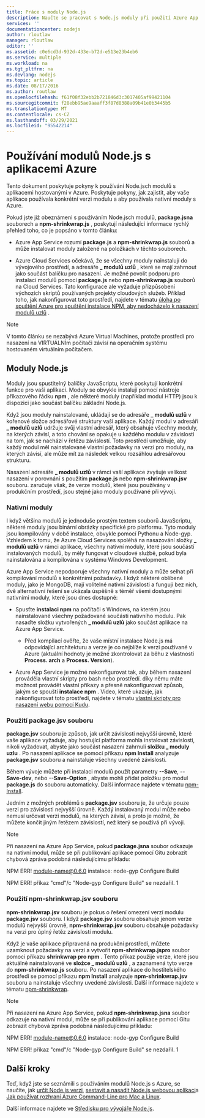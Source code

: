 ```yaml
---
title: Práce s moduly Node.js
description: Naučte se pracovat s Node.js moduly při použití Azure App Service nebo Cloud Services.
services: ''
documentationcenter: nodejs
author: rloutlaw
manager: rloutlaw
editor: ''
ms.assetid: c0e6cd3d-932d-433e-b72d-e513e23b4eb6
ms.service: multiple
ms.workload: na
ms.tgt_pltfrm: na
ms.devlang: nodejs
ms.topic: article
ms.date: 08/17/2016
ms.author: routlaw
ms.openlocfilehash: f61f08f32ebb2b721846d3c3017405af99421104
ms.sourcegitcommit: f28ebb95ae9aaaff3f87d8388a09b41e0b3445b5
ms.translationtype: MT
ms.contentlocale: cs-CZ
ms.lasthandoff: 03/29/2021
ms.locfileid: "95542214"
---
```

# <a name="using-nodejs-modules-with-azure-applications"></a>Používání modulů Node.js s aplikacemi Azure
Tento dokument poskytuje pokyny k používání Node.jsch modulů s aplikacemi hostovanými v Azure. Poskytuje pokyny, jak zajistit, aby vaše aplikace používala konkrétní verzi modulu a aby používala nativní moduly s Azure.

Pokud jste již obeznámeni s používáním Node.jsch modulů, **package.jsna** souborech a **npm-shrinkwrap.js** , poskytují následující informace rychlý přehled toho, co je popsáno v tomto článku:

* Azure App Service rozumí **package.js** a **npm-shrinkwrap.js** souborů a může instalovat moduly založené na položkách v těchto souborech.

* Azure Cloud Services očekává, že se všechny moduly nainstalují do vývojového prostředí, a adresáře **\_ modulů uzlů** , které se mají zahrnout jako součást balíčku pro nasazení. Je možné povolit podporu pro instalaci modulů pomocí **package.js** nebo **npm-shrinkwrap.js** souborů na Cloud Services. Tato konfigurace ale vyžaduje přizpůsobení výchozích skriptů používaných projekty cloudových služeb. Příklad toho, jak nakonfigurovat toto prostředí, najdete v tématu [úloha po spuštění Azure pro spuštění instalace NPM, aby nedocházelo k nasazení modulů uzlů](https://github.com/woloski/nodeonazure-blog/blob/master/articles/startup-task-to-run-npm-in-azure.markdown) .

> [!NOTE]
> V tomto článku se nezabývá Azure Virtual Machines, protože prostředí pro nasazení na VIRTUÁLNÍm počítači závisí na operačním systému hostovaném virtuálním počítačem.
>
>

## <a name="nodejs-modules"></a>Moduly Node.js
Moduly jsou spustitelný balíčky JavaScriptu, které poskytují konkrétní funkce pro vaši aplikaci. Moduly se obvykle instalují pomocí nástroje příkazového řádku **npm** , ale některé moduly (například modul HTTP) jsou k dispozici jako součást balíčku základní Node.js.

Když jsou moduly nainstalované, ukládají se do adresáře **\_ modulů uzlů** v kořenové složce adresářové struktury vaší aplikace. Každý modul v adresáři **\_ modulů uzlů** udržuje svůj vlastní adresář, který obsahuje všechny moduly, na kterých závisí, a toto chování se opakuje u každého modulu v závislosti na tom, jak se nachází v řetězu závislostí. Toto prostředí umožňuje, aby každý modul měl nainstalované vlastní požadavky na verzi pro moduly, na kterých závisí, ale může mít za následek velkou rozsáhlou adresářovou strukturu.

Nasazení adresáře **\_ modulů uzlů** v rámci vaší aplikace zvyšuje velikost nasazení v porovnání s použitím **package.js** nebo **npm-shrinkwrap.jsv** souboru. zaručuje však, že verze modulů, které jsou používány v produkčním prostředí, jsou stejné jako moduly používané při vývoji.

### <a name="native-modules"></a>Nativní moduly
I když většina modulů je jednoduše prostým textem souborů JavaScriptu, některé moduly jsou binární obrázky specifické pro platformu. Tyto moduly jsou kompilovány v době instalace, obvykle pomocí Pythonu a Node-gyp. Vzhledem k tomu, že Azure Cloud Services spoléhá na nasazování složky **\_ modulů uzlů** v rámci aplikace, všechny nativní moduly, které jsou součástí instalovaných modulů, by měly fungovat v cloudové službě, pokud byla nainstalována a kompilována v systému Windows Development.

Azure App Service nepodporuje všechny nativní moduly a může selhat při kompilování modulů s konkrétními požadavky. I když některé oblíbené moduly, jako je MongoDB, mají volitelné nativní závislosti a fungují bez nich, dvě alternativní řešení se ukázala úspěšně s téměř všemi dostupnými nativními moduly, které jsou dnes dostupné:

* Spusťte **instalaci npm** na počítači s Windows, na kterém jsou nainstalované všechny požadované součásti nativního modulu. Pak nasaďte složku vytvořených **\_ modulů uzlů** jako součást aplikace na Azure App Service.

  * Před kompilací ověřte, že vaše místní instalace Node.js má odpovídající architekturu a verze je co nejblíže k verzi používané v Azure (aktuální hodnoty je možné zkontrolovat za běhu z vlastností **Process. arch** a **Process. Version**).

* Azure App Service je možné nakonfigurovat tak, aby během nasazení prováděla vlastní skripty pro bash nebo prostředí. díky němu máte možnost provádět vlastní příkazy a přesně nakonfigurovat způsob, jakým se spouští **instalace npm** . Video, které ukazuje, jak nakonfigurovat toto prostředí, najdete v tématu [vlastní skripty pro nasazení webu pomocí Kudu](https://azure.microsoft.com/resources/videos/custom-web-site-deployment-scripts-with-kudu/).

### <a name="using-a-packagejson-file"></a>Použití package.jsv souboru

**package.jsv** souboru je způsob, jak určit závislosti nejvyšší úrovně, které vaše aplikace vyžaduje, aby hostující platforma mohla instalovat závislosti, nikoli vyžadovat, abyste jako součást nasazení zahrnuli **složku \_ moduly uzlu** . Po nasazení aplikace se pomocí příkazu **npm Install** analyzuje **package.jsv** souboru a nainstaluje všechny uvedené závislosti.

Během vývoje můžete při instalaci modulů použít parametry **--Save**, **--Save-dev**, nebo **--Save-Option** , abyste mohli přidat položku pro modul **package.js** do souboru automaticky. Další informace najdete v tématu [npm-Install](https://docs.npmjs.com/cli/install).

Jedním z možných problémů s **package.jsv** souboru je, že určuje pouze verzi pro závislosti nejvyšší úrovně. Každý instalovaný modul může nebo nemusí určovat verzi modulů, na kterých závisí, a proto je možné, že můžete končit jiným řetězem závislostí, než který se používá při vývoji.

> [!NOTE]
> Při nasazení na Azure App Service, pokud <b>package.jsna</b> soubor odkazuje na nativní modul, může se při publikování aplikace pomocí Gitu zobrazit chybová zpráva podobná následujícímu příkladu:
>
> NPM ERR! module-name@0.6.0 instalace: node-gyp Configure Build
>
> NPM ERR! příkaz "cmd"/c "Node-gyp Configure Build" se nezdařil. 1
>
>

### <a name="using-a-npm-shrinkwrapjson-file"></a>Použití npm-shrinkwrap.jsv souboru
**npm-shrinkwrap.jsv** souboru je pokus o řešení omezení verzí modulu **package.jsv** souboru. I když **package.jsv** souboru obsahuje jenom verze modulů nejvyšší úrovně, **npm-shrinkwrap.jsv** souboru obsahuje požadavky na verzi pro úplný řetěz závislostí modulu.

Když je vaše aplikace připravená na produkční prostředí, můžete uzamknout požadavky na verzi a vytvořit **npm-shrinkwrap.jspro** soubor pomocí příkazu **shrinkwrap pro npm** . Tento příkaz použije verze, které jsou aktuálně nainstalované ve **složce \_ modulů uzlů** , a zaznamená tyto verze do **npm-shrinkwrap.js** souboru. Po nasazení aplikace do hostitelského prostředí se pomocí příkazu **npm Install** analyzuje **npm-shrinkwrap.jsv** souboru a nainstaluje všechny uvedené závislosti. Další informace najdete v tématu [npm-shrinkwrap](https://docs.npmjs.com/cli/shrinkwrap).

> [!NOTE]
> Při nasazení na Azure App Service, pokud <b>npm-shrinkwrap.jsna</b> soubor odkazuje na nativní modul, může se při publikování aplikace pomocí Gitu zobrazit chybová zpráva podobná následujícímu příkladu:
>
> NPM ERR! module-name@0.6.0 instalace: node-gyp Configure Build
>
> NPM ERR! příkaz "cmd"/c "Node-gyp Configure Build" se nezdařil. 1
>
>

## <a name="next-steps"></a>Další kroky
Teď, když jste se seznámili s používáním modulů Node.js s Azure, se naučíte, jak [určit Node.js verzi](https://github.com/squillace/nodejs-microservice), [sestavit a nasadit Node.js webovou aplikaci](app-service/quickstart-nodejs.md)a [Jak používat rozhraní Azure Command-Line pro Mac a Linux](https://azure.microsoft.com/blog/using-windows-azure-with-the-command-line-tools-for-mac-and-linux/).

Další informace najdete ve [Středisku pro vývojáře Node.js](/azure/developer/javascript/).

[specify the Node.js version]: ./app-service/overview.md
[How to use the Azure Command-Line Interface for Mac and Linux]:cli-install-nodejs.md
[Custom Website Deployment Scripts with Kudu]: https://channel9.msdn.com/Shows/Azure-Friday/Custom-Web-Site-Deployment-Scripts-with-Kudu-with-David-Ebbo